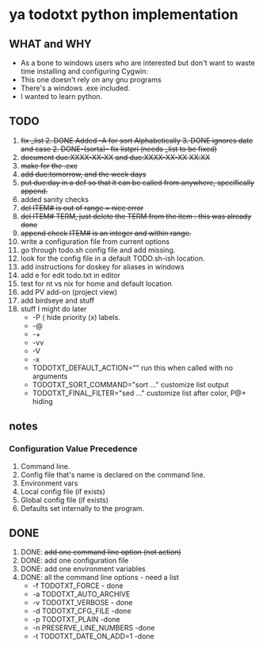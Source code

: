 # ya todotxt python implementation   #
## WHAT and WHY ##
- As a bone to windows users who are interested but don't want to waste time installing and configuring Cygwin:
- This one doesn't rely on any gnu programs 
- There's a windows .exe included. 
- I wanted to learn python.

## TODO ##
1. <del>fix _list 
	2. DONE Added -A for sort Alphabetically
	3. DONE ignores date and case 
	2. DONE-(sorta)- fix listpri (needs _list to be fixed)</del>
1. <del>document due:XXXX-XX-XX and due:XXXX-XX-XX XX:XX</del>
1. <del>make for the .exe</del>
2. <del>add due:tomorrow, and the week days</del>
4. <del>put due:day in a def so that it can be called from anywhere, specifically append.</del>
2. added sanity checks
5. <del>del ITEM# is out of range = nice error</del>
4. <del>del ITEM# TERM, just delete the TERM from the item : this was already done</del>
5. <del>append check ITEM# is an integer and within range.</del>
1. write a configuration file from current options
2. go through todo.sh config file and add missing.
2. look for the config file in a default TODO.sh-ish location.
3. add instructions for doskey for aliases in windows
4. add e for edit todo.txt in editor
4. test for nt vs nix for home and default location
3. add PV add-on (project view) 
4. add birdseye and stuff 
5. stuff I might do later
	- -P ( hide priority (x) labels.
	- -@
	- -+
	- -vv
	- -V
	- -x
	- TODOTXT_DEFAULT_ACTION=""       run this when called with no arguments  
	- TODOTXT_SORT_COMMAND="sort ..." customize list output                   
	- TODOTXT_FINAL_FILTER="sed ..."  customize list after color, P@+ hiding  

## notes ##
### Configuration Value Precedence ###
1. Command line.
1. Config file that's name is declared on the command line.
1. Environment vars
1. Local config file (if exists)
1. Global config file (if exists)
1. Defaults set internally to the program.



## DONE ##
1. DONE: <del>add one command line option (not action)</del>
1. DONE: add one configuration file
2. DONE: add one environment variables
2. DONE: all the command line options - need a list
	- -f TODOTXT_FORCE - done
	- -a TODOTXT_AUTO_ARCHIVE 
	- -v TODOTXT_VERBOSE - done
	- -d TODOTXT_CFG_FILE -done 
	- -p TODOTXT_PLAIN -done
	- -n PRESERVE_LINE_NUMBERS -done
	- -t TODOTXT_DATE_ON_ADD=1 -done 
